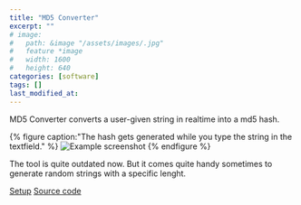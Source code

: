 ```yaml
---
title: "MD5 Converter"
excerpt: ""
# image:
#   path: &image "/assets/images/.jpg"
#   feature *image
#   width: 1600
#   height: 640
categories: [software]
tags: []
last_modified_at: 
---
```


MD5 Converter converts a user-given string in realtime into a md5 hash.

{% figure caption:"The hash gets generated while you type the string in the textfield." %}
  ![Example screenshot](/assets/images/md5convert.jpg)
{% endfigure %}

The tool is quite outdated now. But it comes quite handy sometimes to generate random strings with a specific lenght.

<p markdown="0">
  <a href="https://tools.dore.pw/MD5-Convert/setup.exe" onclick="ga('send', 'event', 'Setup', 'md5Convert', '{{ page.url }}');" class="btn">Setup</a>
  <a href="https://github.com/freefallcid/md5Convert" onclick="ga('send', 'event', 'Source code', 'md5Convert', '{{ page.url }}');" class="btn">Source code</a>
</p>
